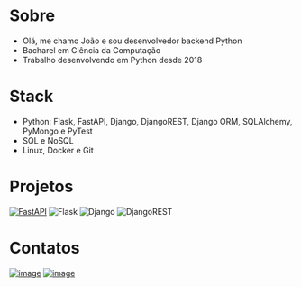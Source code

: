 # Sobre 
- Olá, me chamo João e sou desenvolvedor backend Python
- Bacharel em Ciência da Computação
- Trabalho desenvolvendo em Python desde 2018

# Stack
- Python: Flask, FastAPI, Django, DjangoREST, Django ORM, SQLAlchemy, PyMongo e PyTest
- SQL e NoSQL
- Linux, Docker e Git

# Projetos
[![FastAPI](https://img.shields.io/badge/FastAPI-005571?style=for-the-badge&logo=fastapi)](https://github.com/macdjoao/blockbuster)
![Flask](https://img.shields.io/badge/Flask-000000?style=for-the-badge&logo=flask&logoColor=white)
![Django](https://img.shields.io/badge/Django-092E20?style=for-the-badge&logo=django&logoColor=white)
![DjangoREST](https://img.shields.io/badge/DJANGO-REST-ff1709?style=for-the-badge&logo=django&logoColor=white&color=ff1709&labelColor=gray)

# Contatos
[![image](https://img.shields.io/badge/LinkedIn-0077B5?style=for-the-badge&logo=linkedin&logoColor=white)](https://www.linkedin.com/in/macedo-dev/)
[![image](https://img.shields.io/badge/Gmail-D14836?style=for-the-badge&logo=gmail&logoColor=white)](mailto:macdjoao@gmail.com)




<!---
macdjoao/macdjoao is a ✨ special ✨ repository because its `README.md` (this file) appears on your GitHub profile.
You can click the Preview link to take a look at your changes.
--->

